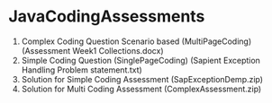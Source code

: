 # JavaCodingAssessments

1.	Complex Coding Question  Scenario based (MultiPageCoding)  (Assessment Week1 Collections.docx)
2.	Simple Coding Question (SinglePageCoding) (Sapient Exception Handling Problem statement.txt)
3.	Solution for Simple Coding Assessment  (SapExceptionDemp.zip)
4.	Solution for Multi Coding Assessment (ComplexAssessment.zip)
